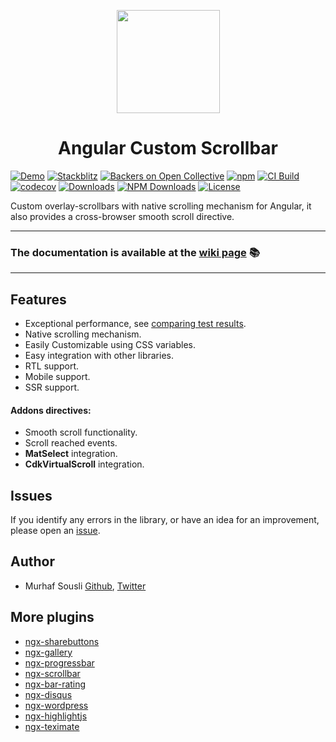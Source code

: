 <p align="center">
  <img height="165px" width="165px" style="text-align: center;" src="https://cdn.statically.io/gh/MurhafSousli/ngx-scrollbar/release/v15.0.0/projects/ngx-scrollbar-demo/src/assets/logo.svg">
  <h1 align="center">Angular Custom Scrollbar</h1>
</p>

[![Demo](https://img.shields.io/badge/demo-online-ed1c46.svg)](https://ngx-scrollbar.netlify.app/)
[![Stackblitz](https://img.shields.io/badge/stackblitz-online-orange.svg)](https://stackblitz.com/edit/ngx-scrollbar)
[![Backers on Open Collective](https://opencollective.com/ngx-scrollbar/tiers/backers/badge.svg?label=Backers&color=brightgreen)](#sponsoring-ngx-scrollbar)
[![npm](https://img.shields.io/npm/v/ngx-scrollbar.svg?maxAge=2592000?style=plastic)](https://www.npmjs.com/package/ngx-scrollbar)
[![CI Build](https://github.com/MurhafSousli/ngx-scrollbar/workflows/tests/badge.svg)](https://github.com/MurhafSousli/ngx-scrollbar/actions?query=workflow%3Aci-build)
[![codecov](https://codecov.io/gh/MurhafSousli/ngx-scrollbar/graph/badge.svg?token=TO2idZEE1i)](https://codecov.io/gh/MurhafSousli/ngx-scrollbar)
[![Downloads](https://img.shields.io/npm/dt/ngx-scrollbar.svg?maxAge=2592000?style=plastic)](https://www.npmjs.com/package/ngx-scrollbar)
[![NPM Downloads](https://img.shields.io/npm/dm/ngx-scrollbar.svg)](https://www.npmjs.com/package/ngx-scrollbar)
[![License](https://img.shields.io/npm/l/express.svg?maxAge=2592000)](/LICENSE)

Custom overlay-scrollbars with native scrolling mechanism for Angular, it also provides a cross-browser smooth scroll directive.

___

### The documentation is available at the [wiki page](https://github.com/MurhafSousli/ngx-scrollbar/wiki) 📚

___

## Features

- Exceptional performance, see [comparing test results](https://github.com/MurhafSousli/ngx-scrollbar/wiki/Performance-analysis).
- Native scrolling mechanism.
- Easily Customizable using CSS variables.
- Easy integration with other libraries.
- RTL support.
- Mobile support.
- SSR support.

#### Addons directives:

- Smooth scroll functionality.
- Scroll reached events.
- **MatSelect** integration.
- **CdkVirtualScroll** integration.


## Issues

If you identify any errors in the library, or have an idea for an improvement, please open an [issue](https://github.com/MurhafSousli/ngx-scrollbar/issues).

## Author

- Murhaf Sousli [Github](https://github.com/MurhafSousli), [Twitter](https://twitter.com/MurhafSousli)

## More plugins

- [ngx-sharebuttons](https://github.com/MurhafSousli/ngx-sharebuttons)
- [ngx-gallery](https://github.com/MurhafSousli/ngx-gallery)
- [ngx-progressbar](https://github.com/MurhafSousli/ngx-progressbar)
- [ngx-scrollbar](https://github.com/MurhafSousli/ngx-scrollbar)
- [ngx-bar-rating](https://github.com/MurhafSousli/ngx-bar-rating)
- [ngx-disqus](https://github.com/MurhafSousli/ngx-disqus)
- [ngx-wordpress](https://github.com/MurhafSousli/ngx-wordpress)
- [ngx-highlightjs](https://github.com/MurhafSousli/ngx-highlightjs)
- [ngx-teximate](https://github.com/MurhafSousli/ngx-teximate)
